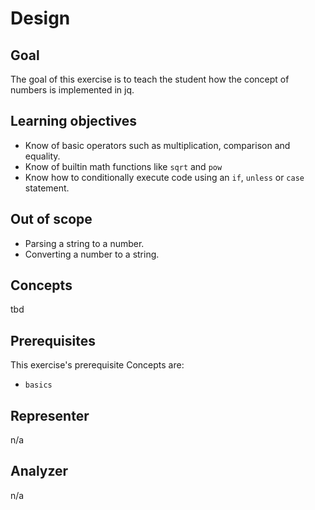 # Design

## Goal

The goal of this exercise is to teach the student how the concept of numbers is implemented in jq.

## Learning objectives

- Know of basic operators such as multiplication, comparison and equality.
- Know of builtin math functions like `sqrt` and `pow`
- Know how to conditionally execute code using an `if`, `unless` or `case` statement.

## Out of scope

- Parsing a string to a number.
- Converting a number to a string.

## Concepts

tbd

## Prerequisites

This exercise's prerequisite Concepts are:

- `basics`

## Representer

n/a

## Analyzer

n/a

